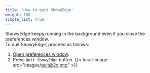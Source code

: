 ```yaml
---
title: 'How to quit ShowyEdge'
weight: 100
simple_list: true
---
```


ShowyEdge keeps running in the background even if you close the preferences window.<br />
To quit ShowyEdge, proceed as follows:

1.  [Open preferences window](../../configuration/open-preferences-window/).
2.  Press `Quit ShowyEdge` button.
    {{< local-image src="images/quit@2x.png" >}}
